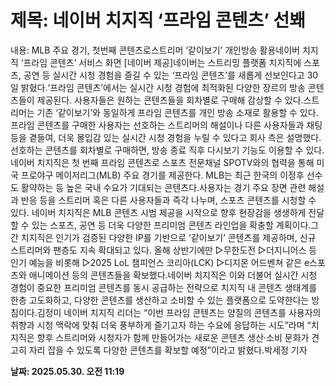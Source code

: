 # **제목: 네이버 치지직 ‘프라임 콘텐츠’ 선봬**

  내용: MLB 주요 경기, 첫번째 콘텐츠로스트리머 ‘같이보기’ 개인방송 활용네이버 치지직 ‘프라임 콘텐츠’ 서비스 화면  [네이버 제공]네이버는 스트리밍 플랫폼 치지직에 스포츠, 공연 등 실시간 시청 경험을 즐길 수 있는 ‘프라임 콘텐츠’를 새롭게 선보인다고 30일 밝혔다.‘프라임 콘텐츠’에서는 실시간 시청 경험에 최적화된 다양한 장르의 방송 콘텐츠들이 제공된다. 사용자들은 원하는 콘텐츠들을 회차별로 구매해 감상할 수 있다.스트리머는 기존 ‘같이보기’와 동일하게 프라임 콘텐츠를 개인 방송 소재로 활용할 수 있다.프라임 콘텐츠를 구매한 사용자는 선호하는 스트리머의 해설이나 다른 사용자들과 채팅 등을 곁들여, 더욱 몰입감 있는 실시간 시청 경험을 누릴 수 있다고 회사 측은 설명했다. 선호하는 콘텐츠를 회차별로 구매하면, 방송 종료 직후 다시보기 기능도 이용할 수 있다.네이버 치지직은 첫 번째 프라임 콘텐츠로 스포츠 전문채널 SPOTV와의 협력을 통해 미국 프로야구 메이저리그(MLB) 주요 경기를 제공한다. MLB는 최근 한국의 이정후 선수도 활약하는 등 높은 국내 수요가 기대되는 콘텐츠다.사용자는 경기 주요 장면 관련 해설과 반응 등을 스트리머 혹은 다른 사용자들과 즉각 나누며, 스포츠 콘텐츠를 시청할 수 있다. 네이버 치지직은 MLB 콘텐츠 시범 제공을 시작으로 향후 현장감을 생생하게 전달할 수 있는 스포츠, 공연 등 더욱 다양한 프리미엄 콘텐츠 라인업을 확충할 계획이다.그간 치지직은 인기가 검증된 다양한 IP를 기반으로 ‘같이보기’ 콘텐츠를 제공하며, 신규 스트리머와 팬층도 지속 확대되고 있다. 올해 상반기에만 ▷무한도전 ▷더지니어스 등 인기 예능을 비롯해 ▷2025 LoL 챔피언스 코리아(LCK) ▷디지몬 어드벤쳐 같은 e스포츠와 애니메이션 등의 콘텐츠들을 확보했다.네이버 치지직은 이와 더불어 실시간 시청 경험이 중요한 프리미엄 콘텐츠를 동시 공급하는 전략으로 치지직 내 콘텐츠 생태계를 한층 고도화하고, 다양한 콘텐츠를 생산하고 소비할 수 있는 플랫폼으로 도약한다는 방침이다.김정미 네이버 치지직 리더는 “이번 프라임 콘텐츠는 양질의 콘텐츠를 사용자의 취향과 시청 맥락에 맞춰 더욱 풍부하게 즐기고자 하는 수요에 응답하는 시도”라며 “치지직은 향후 스트리머와 시청자가 함께 만들어가는 새로운 콘텐츠 생산·소비 문화가 견고히 자리 잡을 수 있도록 다양한 콘텐츠를 확보할 예정”이라고 밝혔다.박세정 기자

  **날짜: 2025.05.30. 오전 11:19**